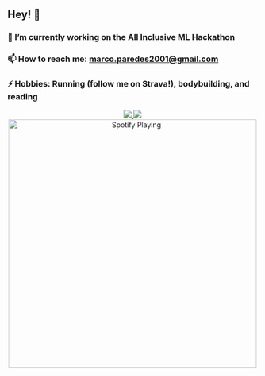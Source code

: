 ## Hey! 👋
### 🔭 I’m currently working on the All Inclusive ML Hackathon
### 📫 How to reach me: marco.paredes2001@gmail.com
### ⚡ Hobbies: Running (follow me on Strava!), bodybuilding, and reading

<div align="center">
  <a href="[https://www.instagram.com/marc.pared/](https://www.instagram.com/marc.pared/)">
      <img src="https://img.shields.io/badge/Instagram-E4405F?style=for-the-badge&logo=instagram&logoColor=white">
  </a>
  
  <a href="https://twitter.com/marco_pared">
    <img src="https://img.shields.io/badge/Twitter-1DA1F2?style=for-the-badge&logo=twitter&logoColor=white">
  </a>
</div>

<div align="center"> 
    <a href="https://open.spotify.com/user/momoparedes">   
       <img src="https://novatorem-black-beta.vercel.app/api/spotify.py"  align="center" alt="Spotify Playing" width="500"  />
    </a>
</div>

[Twitter]: https://twitter.com/marco_pared
[Instagram]: https://www.instagram.com/marc.pared
[LinkedIn]: https://www.linkedin.com/in/ma-parede/
